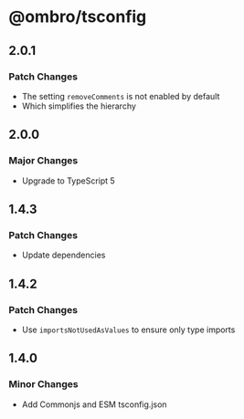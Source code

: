 # @ombro/tsconfig

## 2.0.1

### Patch Changes

- The setting `removeComments` is not enabled by default
- Which simplifies the hierarchy

## 2.0.0

### Major Changes

- Upgrade to TypeScript 5

## 1.4.3

### Patch Changes

- Update dependencies

## 1.4.2

### Patch Changes

- Use `importsNotUsedAsValues` to ensure only type imports

## 1.4.0

### Minor Changes

- Add Commonjs and ESM tsconfig.json
